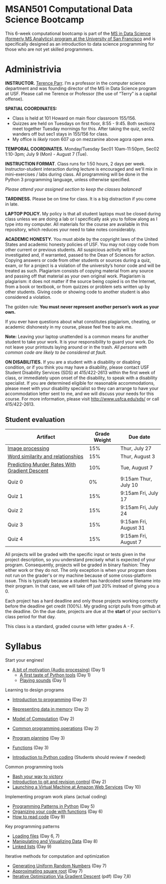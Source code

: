 MSAN501 Computational Data Science Bootcamp
=======

This 6-week computational bootcamp is part of the [MS in Data Science (formerly MS Analytics) program at the University of San Francisco](https://www.usfca.edu/arts-sciences/graduate-programs/data-science) and is specifically designed as an introduction to data science programming for those who are not yet skilled programmers.

# Administrivia

**INSTRUCTOR.** [Terence Parr](http://parrt.cs.usfca.edu). I’m a professor in the computer science department and was founding director of the MS in Data Science program at USF.  Please call me Terence or Professor (the use of “Terry” is a capital offense).

**SPATIAL COORDINATES:**<br>

* Class is held at 101 Howard on main floor classroom 155/156.
* Quizzes are held on Tuesdays on first floor, 8:55 - 9:45. Both sections meet together Tuesday mornings for this. After taking the quiz, sec02 wanders off but sec1 stays in 155/156 for class.
* My office is *likely* room 607 up on mezzanine above agora open area.

**TEMPORAL COORDINATES.** Monday/Tuesday Sec01 10am-11:50pm, Sec02 1:10-3pm; July 9 (Mon) - August 7 (Tue).

**INSTRUCTION FORMAT**. Class runs for 1:50 hours, 2 days per week. Instructor-student interaction during lecture is encouraged and we'll mix in mini-exercises / labs during class. All programming will be done in the Python 3 programming language, unless otherwise specified.

*Please attend your assigned section to keep the classes balanced!*

**TARDINESS.** Please be on time for class. It is a big distraction if you come in late.

**LAPTOP POLICY.** My policy is that all student laptops must be closed during class unless we are doing a lab or I specifically ask you to follow along as I type into my computer. All materials for the course are available in this repository, which reduces your need to take notes considerably.

**ACADEMIC HONESTY.** You must abide by the copyright laws of the United States and academic honesty policies of USF. You may not copy code from other current or previous students. All suspicious activity will be investigated and, if warranted, passed to the Dean of Sciences for action.  Copying answers or code from other students or sources during a quiz, exam, or for a project is a violation of the university’s honor code and will be treated as such. Plagiarism consists of copying material from any source and passing off that material as your own original work. Plagiarism is plagiarism: it does not matter if the source being copied is on the Internet, from a book or textbook, or from quizzes or problem sets written up by other students. Giving code or showing code to another student is also considered a violation.

The golden rule: **You must never represent another person’s work as your own.**

If you ever have questions about what constitutes plagiarism, cheating, or academic dishonesty in my course, please feel free to ask me.

**Note:** Leaving your laptop unattended is a common means for another student to take your work. It is your responsibility to guard your work. Do not leave your printouts laying around or in the trash. *All persons with common code are likely to be considered at fault.*

**ON DISABILITIES.** If you are a student with a disability or disabling condition, or if you think you may have a disability, please contact USF Student Disability Services (SDS) at 415/422-2613 within the first week of class, or immediately upon onset of the disability, to speak with a disability specialist. If you are determined eligible for reasonable accommodations, please meet with your disability specialist so they can arrange to have your accommodation letter sent to me, and we will discuss your needs for this course. For more information, please visit http://www.usfca.edu/sds/ or call 415/422-2613.

## Student evaluation

| Artifact | Grade Weight | Due date |
|--------|--------|--------|
|[Image processing](https://github.com/parrt/msan501/raw/master/projects/images.pdf)| 15%| Thur, July 27 |
| [Word similarity and relationships](https://github.com/parrt/msan501/blob/master/projects/wordsim.md) | 15%| Thur, August 3 |
| [Predicting Murder Rates With Gradient Descent](https://github.com/parrt/msan501/raw/master/projects/regression-gradient-descent.pdf)| 10%| Tue, August 7 |
|Quiz 0| 0% | 9:15am Thur, July 10 |
|Quiz 1| 15%| 9:15am Fri, July 17 |
|Quiz 2| 15%| 9:15am Fri, July 24 |
|Quiz 3| 15%| 9:15am Fri, August 31 |
|Quiz 4| 15%| 9:15am Fri, August 7 |

All projects will be graded with the specific input or tests given in the project description, so you understand precisely what is expected of your program. Consequently, projects will be graded in binary fashion: They either work or they do not.  The only exception is when your program does not run on the grader's or my machine because of some cross-platform issue. This is typically because a student has hardcoded some filename into their program. In that case, we will take off just 20% instead of giving you a 0.

Each project has a hard deadline and only those projects working correctly before the deadline get credit (100%).  My grading script pulls from github at the deadline.  On the due date, projects are due at the **start** of your section's class period for that day.

This class is a standard, graded course with letter grades A - F.

# Syllabus

Start your engines!

* [A bit of motivation (Audio processing)](notes/sound.ipynb) (Day 1)
  * [A first taste of Python tools](labs/hello.md) (Day 1)
  * [Playing sounds](labs/sound.md) (Day 1)

Learning to design programs

* [Introduction to programming](notes/programming.md) (Day 2)
* [Representing data in memory](notes/data-in-memory.ipynb) (Day 2)
* [Model of Computation](notes/computation.ipynb) (Day 2)
* [Common programming operations](notes/operations.md) (Day 2)


* [Program planning](notes/planning.md) (Day 3)
* [Functions](notes/functions.md) (Day 3)
* [Introduction to Python coding](notes/coding.ipynb) (Students should review if needed)

Common programming tools

* [Bash your way to victory](notes/bash-intro.md)
* [Introduction to git and revision control](notes/git.md) (Day 2)
* [Launching a Virtual Machine at Amazon Web Services](notes/aws.md) (Day 10)

Implementing program work plans (actual coding)

* [Programming Patterns in Python](notes/python-patterns.ipynb) (Day 5)
* [Organizing your code with functions](notes/coding-functions.ipynb) (Day 6)
* [How to read code](notes/reading-code.md) (Day 9)

Key programming patterns

* [Loading files](notes/files.ipynb) (Day 6, 7)
* [Manipulating and Visualizing Data](notes/data.ipynb) (Day 8)
* [Linked lists](notes/linked-list.ipynb) (Day 9)

Iterative methods for computation and optimization

* [Generating Uniform Random Numbers](notes/random-uniform.ipynb) (Day 7)
* [Approximating square root](notes/sqrt.ipynb) (Day 7)
* [Iterative Optimization Via Gradient Descent](notes/gradient-descent.pdf) (pdf) (Day 7,8)
